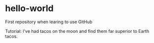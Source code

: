 # hello-world
First repository when learing to use GitHub

Tutorial: I've had tacos on the moon and find them far superior to Earth tacos.
